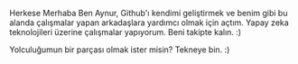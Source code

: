 

Herkese Merhaba
 Ben Aynur, Github'ı kendimi geliştirmek ve benim gibi bu alanda çalışmalar yapan arkadaşlara yardımcı olmak için açtım. Yapay zeka teknolojileri üzerine çalışmalar yapıyorum. Beni takipte kalın.    :)
     
     
     
   Yolculuğumun bir parçası olmak ister misin? Tekneye bin.  :)


